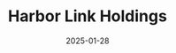 ---  
layout: startup_page  
title: "Harbor Link Holdings"  
id: "harbornetworksolutions.com"  
permalink: "/harborlinkholdingsharbornetworksolutions.com01282025/"  
website: "https://harbornetworksolutions.com/"  
funding_round: ""  
funding_amount: "$45M"  
investors: "Millennium Syndicated Holdings, ROC Venture Group"  
about: "Harbor Link Holdings LLC designs, constructs, and maintains conduit infrastructure and fiber optic networks. Its focus is on providing high-capacity, low-latency connectivity solutions to meet the demands of hyperscale cloud providers and emerging AI technologies. The company aims to address critical gaps in existing infrastructure in the Baltimore-Washington DC region."  
markets: "Telecommunications, Infrastructure, Fiber Optics"  
hq: "Baltimore, Maryland, United States"  
founded_year: "2002"  
linkedin: "https://www.linkedin.com/company/harbor-link"  
twitter: ""  
instagram: ""  
facebook: ""  
crunchbase: "https://www.crunchbase.com/organization/harbor-link?utm_source=linkedin&utm_medium=referral&utm_campaign=linkedin_companies&utm_content=profile_cta_anon&trk=funding_crunchbase"  
pitchbook: ""  

date_display: "28-Jan-2025"  
date: "2025-01-28"

# SEO Optimization  
meta_title: "Harbor Link Holdings -  Funding ($45M)"  
meta_description: "Harbor Link Holdings, Harbor Link Holdings LLC designs, constructs, and maintains conduit infrastructure and fiber optic networks. Its focus is on providing high-capacity, ..."  
meta_keywords: "Harbor Link Holdings, Telecommunications, Infrastructure, Fiber Optics,  funding"  
canonical_url: "https://startup.projectstartups.com/harborlinkholdingsharbornetworksolutions.com01282025/"  
---